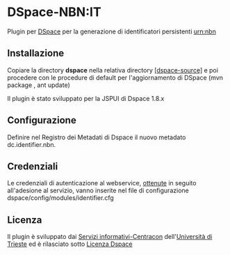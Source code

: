 DSpace-NBN:IT
==========

Plugin per [DSpace](http://www.dspace.org) per la generazione di identificatori persistenti [urn:nbn](http://www.depositolegale.it/national-bibliography-number/)

Installazione
-------------
Copiare la directory __dspace__ nella relativa directory [[dspace-source]](https://github.com/DSpace/DSpace/tree/dspace-1_8_x)
e poi procedere con le procedure di default per l'aggiornamento di DSpace (mvn package , ant update)

Il plugin è stato sviluppato per la JSPUI di Dspace 1.8.x

Configurazione
--------------
Definire nel Registro dei Metadati di Dspace il nuovo metadato dc.identifier.nbn.


Credenziali
-----------
Le credenziali di autenticazione al webservice, [ottenute](http://www.depositolegale.it/nbn-flusso-di-lavoro/) in seguito all'adesione al servizio, vanno inserite nel file di configurazione
dspace/config/modules/identifier.cfg

Licenza
-------
Il plugin è sviluppato dai [Servizi informativi-Centracon](http://www.centracon.units.it/SIE) dell'[Università di Trieste](http://www.units.it) ed è rilasciato sotto [Licenza Dspace](http://www.dspace.org/license/)
